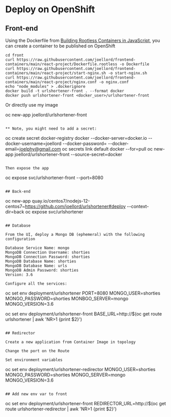 # Deploy on OpenShift

## Front-end
Using the Dockerfile from [Building Rootless Containers in JavaScript](https://github.com/joellord/frontend-containers/blob/main/rootless.md), you can create a container to be published on OpenShift

```
cd front
curl https://raw.githubusercontent.com/joellord/frontend-containers/main/react-project/Dockerfile.rootless -o Dockerfile
curl https://raw.githubusercontent.com/joellord/frontend-containers/main/react-project/start-nginx.sh -o start-nginx.sh
curl https://raw.githubusercontent.com/joellord/frontend-containers/main/react-project/nginx.conf -o nginx.conf
echo "node_modules" > .dockerignore
docker build -t urlshortener-front . --format docker
docker push urlshortener-front <docker_user>/urlshortener-front
```

Or directly use my image

oc new-app joellord/urlshortener-front
```

** Note, you might need to add a secret:
```
oc create secret docker-registry docker --docker-server=docker.io --docker-username=joellord --docker-password=<password> --docker-email=joelphy@gmail.com
oc secrets link default docker --for=pull
oc new-app joellord/urlshortener-front --source-secret=docker
```

Then expose the app
```
oc expose svc/urlshortener-front --port=8080
```

## Back-end

```
oc new-app quay.io/centos7/nodejs-12-centos7~https://github.com/joellord/urlshortener#deploy --context-dir=back
oc expose svc/urlshortener
```

## Database

From the UI, deploy a Mongo DB (ephemeral) with the following configuration

Database Service Name: mongo
MongoDB Connection Username: shorties
MongoDB Connection Password: shorties
MongoDB Database Name: shorties
MongoDB Database Name: urls
MongoDB Admin Password: shorties
Version: 3.6

Configure all the services:

```
oc set env deployment/urlshortener PORT=8080 MONGO_USER=shorties MONGO_PASSWORD=shorties MONBGO_SERVER=mongo MONGO_VERSION=3.6

oc set env deployment/urlshortener-front BASE_URL=http://$(oc get route urlshortener | awk 'NR>1 {print $2}')
```

## Redirector

Create a new application from Container Image in topology

Change the port on the Route

Set environment variables
```
oc set env deployment/urlshortener-redirector MONGO_USER=shorties MONGO_PASSWORD=shorties MONGO_SERVER=mongo MONGO_VERSION=3.6
```

## Add new env var to front

```
oc set env deployment/urlshortener-front REDIRECTOR_URL=http://$(oc get route urlshortener-redirector | awk 'NR>1 {print $2}')
```